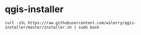 # qgis-installer

```shell
curl -sSL https://raw.githubusercontent.com/wslerry/qgis-installer/master/installer.sh | sudo bash
```
